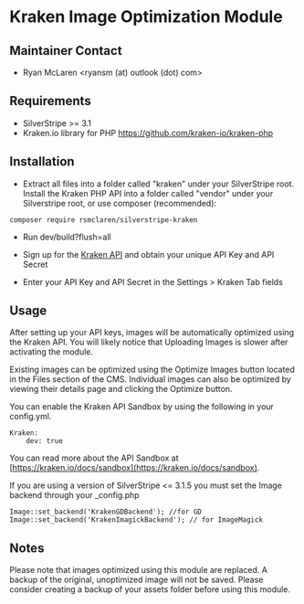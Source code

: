# Kraken Image Optimization Module

## Maintainer Contact

* Ryan McLaren
  <ryansm (at) outlook (dot) com>

## Requirements

* SilverStripe >= 3.1
* Kraken.io library for PHP <https://github.com/kraken-io/kraken-php>

## Installation

* Extract all files into a folder called "kraken" under your SilverStripe root. Install the Kraken PHP API into a folder called "vendor" under your Silverstripe root, or use composer (recommended):
```
composer require rsmclaren/silverstripe-kraken
```
* Run dev/build?flush=all

* Sign up for the [Kraken API](http://kraken.io/plans/) and obtain your unique API Key and API Secret

* Enter your API Key and API Secret in the Settings > Kraken Tab fields

## Usage

After setting up your API keys, images will be automatically optimized using the Kraken API. You will likely notice that Uploading Images is slower after activating the module.

Existing images can be optimized using the Optimize Images button located in the Files section of the CMS. Individual images can also be optimized by viewing their details page and clicking the Optimize button.

You can enable the Kraken API Sandbox by using the following in your config.yml.

    Kraken:
        dev: true

You can read more about the API Sandbox at [https://kraken.io/docs/sandbox](https://kraken.io/docs/sandbox).

If you are using a version of SilverStripe <= 3.1.5 you must set the Image backend through your _config.php

    Image::set_backend('KrakenGDBackend'); //for GD
    Image::set_backend('KrakenImagickBackend'); // for ImageMagick

## Notes

Please note that images optimized using this module are replaced. A backup of the original, unoptimized image will not be saved. Please consider creating a backup of your assets folder before using this module.
